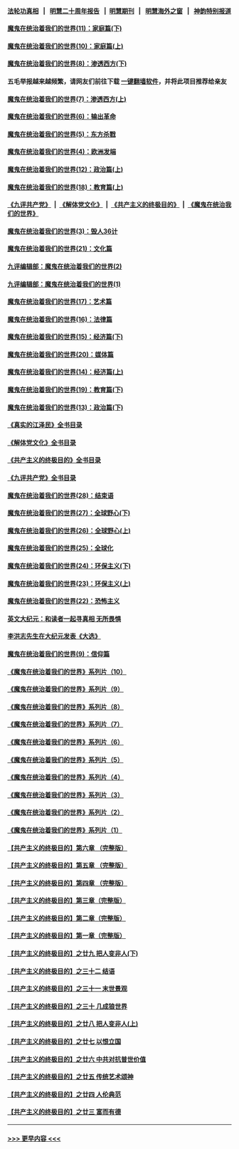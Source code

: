 #### [法轮功真相](https://github.com/gfw-breaker/truth/blob/master/README.md?t=0) &nbsp;&nbsp;|&nbsp;&nbsp; [明慧二十周年报告](https://github.com/gfw-breaker/mh-reports/blob/master/README.md?t=0) &nbsp;&nbsp;|&nbsp;&nbsp;[明慧期刊](https://github.com/gfw-breaker/mh-qikan) &nbsp;&nbsp;|&nbsp;&nbsp; [明慧海外之窗](https://github.com/gfw-breaker/mh-news/blob/master/README.md?t=0) &nbsp;&nbsp;|&nbsp;&nbsp; [神韵特别报道](https://github.com/gfw-breaker/mh-news/blob/master/shenyun.md?t=0)
#### [魔鬼在统治着我们的世界(11)：家庭篇(下)](../pages/nsc422/n10440961.md?t=11261450) 
#### [魔鬼在统治着我们的世界(10)：家庭篇(上)](../pages/nsc422/n10435448.md?t=11261450) 
#### [魔鬼在统治着我们的世界(8)：渗透西方(下)](../pages/nsc422/n10429603.md?t=11261450) 
#### 五毛举报越来越频繁，请网友们前往下载 [一键翻墙软件](https://github.com/gfw-breaker/ssr-accounts)，并将此项目推荐给亲友
#### [魔鬼在统治着我们的世界(7)：渗透西方(上)](../pages/nsc422/n10426013.md?t=11261450) 
#### [魔鬼在统治着我们的世界(6)：输出革命](../pages/nsc422/n10421536.md?t=11261450) 
#### [魔鬼在统治着我们的世界(5)：东方杀戮](../pages/nsc422/n10417707.md?t=11261450) 
#### [魔鬼在统治着我们的世界(4)：欧洲发端](../pages/nsc422/n10414890.md?t=11261450) 
#### [魔鬼在统治着我们的世界(12)：政治篇(上)](../pages/nsc422/n10444576.md?t=11261450) 
#### [魔鬼在统治着我们的世界(18)：教育篇(上)](../pages/nsc422/n10526970.md?t=11261450) 
#### [《九评共产党》](https://github.com/begood0513/9ping.md/blob/master/README.md) &nbsp;|&nbsp; [《解体党文化》](../../../../jtdwh.md/blob/master/README.md)  &nbsp;|&nbsp; [《共产主义的终极目的》](../../../../gczydzjmd.md/blob/master/README.md) &nbsp;|&nbsp; [《魔鬼在统治我们的世界》](../../../../mgztzwmdsj.md/blob/master/README.md) 
#### [魔鬼在统治着我们的世界(3)：毁人36计](../pages/nsc422/n10411583.md?t=11261450) 
#### [魔鬼在统治着我们的世界(21)：文化篇](../pages/nsc422/n10597706.md?t=11261450) 
#### [九评编辑部：魔鬼在统治着我们的世界(2)](../pages/nsc422/n10410036.md?t=11261450) 
#### [九评编辑部：魔鬼在统治着我们的世界(1)](../pages/nsc422/n10406825.md?t=11261450) 
#### [魔鬼在统治着我们的世界(17)：艺术篇](../pages/nsc422/n10499093.md?t=11261450) 
#### [魔鬼在统治着我们的世界(16)：法律篇](../pages/nsc422/n10485969.md?t=11261450) 
#### [魔鬼在统治着我们的世界(15)：经济篇(下)](../pages/nsc422/n10469975.md?t=11261450) 
#### [魔鬼在统治着我们的世界(20)：媒体篇](../pages/nsc422/n10586579.md?t=11261450) 
#### [魔鬼在统治着我们的世界(14)：经济篇(上)](../pages/nsc422/n10457370.md?t=11261450) 
#### [魔鬼在统治着我们的世界(19)：教育篇(下)](../pages/nsc422/n10564808.md?t=11261450) 
#### [魔鬼在统治着我们的世界(13)：政治篇(下)](../pages/nsc422/n10448270.md?t=11261450) 
#### [《真实的江泽民》全书目录](../pages/nsc422/n13721399.md?t=11261450) 
#### [《解体党文化》全书目录](../pages/nsc422/n13721157.md?t=11261450) 
#### [《共产主义的终极目的》全书目录](../pages/nsc422/n13721048.md?t=11261450) 
#### [《九评共产党》全书目录](../pages/nsc422/n13708085.md?t=11261450) 
#### [魔鬼在统治着我们的世界(28)：结束语](../pages/nsc422/n10936246.md?t=11261450) 
#### [魔鬼在统治着我们的世界(27)：全球野心(下)](../pages/nsc422/n10928319.md?t=11261450) 
#### [魔鬼在统治着我们的世界(26)：全球野心(上)](../pages/nsc422/n10900318.md?t=11261450) 
#### [魔鬼在统治着我们的世界(25)：全球化](../pages/nsc422/n10788205.md?t=11261450) 
#### [魔鬼在统治着我们的世界(24)：环保主义(下)](../pages/nsc422/n10695307.md?t=11261450) 
#### [魔鬼在统治着我们的世界(23)：环保主义(上)](../pages/nsc422/n10688613.md?t=11261450) 
#### [魔鬼在统治着我们的世界(22)：恐怖主义](../pages/nsc422/n10614727.md?t=11261450) 
#### [英文大纪元：和读者一起寻真相 无所畏惧](../pages/nsc422/n12542027.md?t=11261450) 
#### [李洪志先生在大纪元发表《大选》](../pages/nsc422/n12534746.md?t=11261450) 
#### [魔鬼在统治着我们的世界(9)：信仰篇](../pages/nsc422/n10432159.md?t=11261450) 
#### [《魔鬼在统治着我们的世界》系列片（10）](../pages/nsc422/n12292670.md?t=11261450) 
#### [《魔鬼在统治着我们的世界》系列片（9）](../pages/nsc422/n12290859.md?t=11261450) 
#### [《魔鬼在统治着我们的世界》系列片（8）](../pages/nsc422/n12287445.md?t=11261450) 
#### [《魔鬼在统治着我们的世界》系列片（7）](../pages/nsc422/n12283425.md?t=11261450) 
#### [《魔鬼在统治着我们的世界》系列片（6）](../pages/nsc422/n12282314.md?t=11261450) 
#### [《魔鬼在统治着我们的世界》系列片（5）](../pages/nsc422/n12281419.md?t=11261450) 
#### [《魔鬼在统治着我们的世界》系列片（4）](../pages/nsc422/n12274024.md?t=11261450) 
#### [《魔鬼在统治着我们的世界》系列片（3）](../pages/nsc422/n12271322.md?t=11261450) 
#### [《魔鬼在统治着我们的世界》系列片（2）](../pages/nsc422/n12269049.md?t=11261450) 
#### [《魔鬼在统治着我们的世界》系列片（1）](../pages/nsc422/n12267575.md?t=11261450) 
#### [【共产主义的终极目的】第六章 （完整版）](../pages/nsc422/n11428913.md?t=11261450) 
#### [【共产主义的终极目的】第五章 （完整版）](../pages/nsc422/n11428912.md?t=11261450) 
#### [【共产主义的终极目的】第四章 （完整版）](../pages/nsc422/n11428907.md?t=11261450) 
#### [【共产主义的终极目的】第三章（完整版）](../pages/nsc422/n11428848.md?t=11261450) 
#### [【共产主义的终极目的】第二章（完整版）](../pages/nsc422/n11428831.md?t=11261450) 
#### [【共产主义的终极目的】第一章（完整版）](../pages/nsc422/n11417651.md?t=11261450) 
#### [【共产主义的终极目的】之廿九 把人变非人(下)](../pages/nsc422/n11344140.md?t=11261450) 
#### [【共产主义的终极目的】之三十二 结语](../pages/nsc422/n11360535.md?t=11261450) 
#### [【共产主义的终极目的】之三十一 末世景观](../pages/nsc422/n11351129.md?t=11261450) 
#### [【共产主义的终极目的】之三十 几成狼世界](../pages/nsc422/n11348280.md?t=11261450) 
#### [【共产主义的终极目的】之廿八 把人变非人(上)](../pages/nsc422/n11340492.md?t=11261450) 
#### [【共产主义的终极目的】之廿七 以恨立国](../pages/nsc422/n11336944.md?t=11261450) 
#### [【共产主义的终极目的】之廿六 中共对抗普世价值](../pages/nsc422/n11324785.md?t=11261450) 
#### [【共产主义的终极目的】之廿五 传统艺术颂神](../pages/nsc422/n11296396.md?t=11261450) 
#### [【共产主义的终极目的】之廿四 人伦典范](../pages/nsc422/n11296397.md?t=11261450) 
#### [【共产主义的终极目的】之廿三 富而有德](../pages/nsc422/n11283598.md?t=11261450) 

----
#### [ >>> 更早内容 <<< ](../indexes/nsc422-earlier.md)
